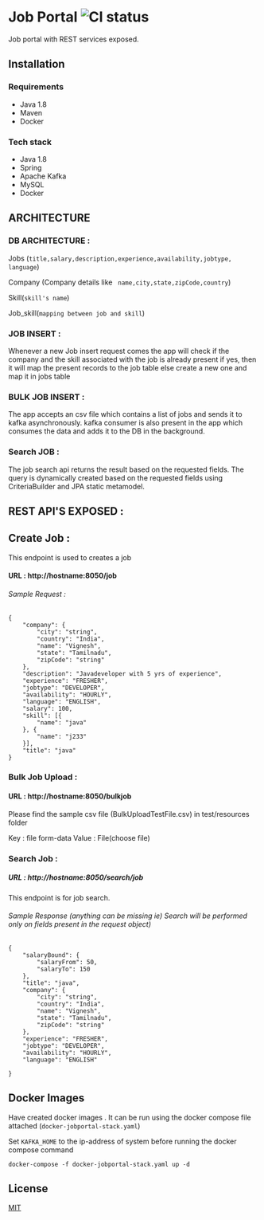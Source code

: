 # Job Portal ![CI status](https://img.shields.io/badge/build-passing-brightgreen.svg)

Job portal with REST services exposed.

## Installation

### Requirements
* Java 1.8
* Maven
* Docker

### Tech stack
* Java 1.8
* Spring
* Apache Kafka
* MySQL
* Docker

## ARCHITECTURE

### DB ARCHITECTURE :

Jobs (```title,salary,description,experience,availability,jobtype, language```)

Company (Company details like ``` name,city,state,zipCode,country```)

Skill(```skill's name```)

Job_skill(```mapping between job and skill```)

### JOB INSERT :

Whenever a new Job insert request comes the app will check if the company and the skill associated with the job is already present if yes, then it will map the present records to the job table else create a new one and map it in jobs table

### BULK JOB INSERT :

The app accepts an csv file which contains a list of jobs and sends it to kafka asynchronously. kafka consumer is also present in the app which consumes the data and adds it to the DB in the background.

### Search JOB :

The job search api returns the result based on the requested fields. The query is dynamically created based on the requested fields using CriteriaBuilder and JPA static metamodel.

## REST API'S EXPOSED :

## Create Job :

This endpoint is used to creates a job

#### URL : http://hostname:8050/job

###### Sample Request :

```
{
	"company": {
		"city": "string",
		"country": "India",
		"name": "Vignesh",
		"state": "Tamilnadu",
		"zipCode": "string"
	},
	"description": "Javadeveloper with 5 yrs of experience",
	"experience": "FRESHER",
	"jobtype": "DEVELOPER",
	"availability": "HOURLY",
	"language": "ENGLISH",
	"salary": 100,
	"skill": [{
		"name": "java"
	}, {
		"name": "j233"
	}],
	"title": "java"
}
```

### Bulk Job Upload :

#### URL : http://hostname:8050/bulkjob

Please find the sample csv file (BulkUploadTestFile.csv) in test/resources folder

Key : file form-data
Value : File(choose file)


### Search Job :

##### URL : http://hostname:8050/search/job


This endpoint is for job search.

###### Sample Response (anything can be missing ie) Search will be performed only on fields present in the request object)


```
{
	"salaryBound": {
		"salaryFrom": 50,
		"salaryTo": 150
	},
	"title": "java",
	"company": {
		"city": "string",
		"country": "India",
		"name": "Vignesh",
		"state": "Tamilnadu",
		"zipCode": "string"
	},
	"experience": "FRESHER",
	"jobtype": "DEVELOPER",
	"availability": "HOURLY",
	"language": "ENGLISH"

}
```
## Docker Images

Have created docker images . It can be run using the docker compose file attached (```docker-jobportal-stack.yaml```)

Set ```KAFKA_HOME``` to the ip-address of system before running the docker compose command

```
docker-compose -f docker-jobportal-stack.yaml up -d
```



## License
[MIT](https://choosealicense.com/licenses/mit/)
